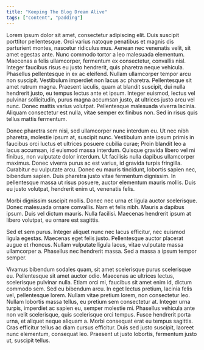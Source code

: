 ```yaml
---
title: "Keeping The Blog Dream Alive"
tags: ["content", "padding"]
---
```


Lorem ipsum dolor sit amet, consectetur adipiscing elit. Duis suscipit porttitor pellentesque. Orci varius natoque penatibus et magnis dis parturient montes, nascetur ridiculus mus. Aenean nec venenatis velit, sit amet egestas ante. Nunc commodo tortor a leo malesuada elementum. Maecenas a felis ullamcorper, fermentum ex consectetur, convallis nisl. Integer faucibus risus eu justo hendrerit, quis pharetra neque vehicula. Phasellus pellentesque in ex ac eleifend. Nullam ullamcorper tempor arcu non suscipit. Vestibulum imperdiet non lacus ac pharetra. Pellentesque sit amet rutrum magna. Praesent iaculis, quam at blandit suscipit, dui nulla hendrerit justo, eu tempus lectus ante et ipsum. Integer euismod, lectus vel pulvinar sollicitudin, purus magna accumsan justo, at ultrices justo arcu vel nunc. Donec mattis varius volutpat. Pellentesque malesuada viverra lacinia. Aliquam consectetur est nulla, vitae semper ex finibus non. Sed in risus quis tellus mattis fermentum.

<!-- excerpt -->

Donec pharetra sem nisi, sed ullamcorper nunc interdum eu. Ut nec nibh pharetra, molestie ipsum at, suscipit nunc. Vestibulum ante ipsum primis in faucibus orci luctus et ultrices posuere cubilia curae; Proin blandit leo a lacus accumsan, id euismod massa interdum. Quisque gravida libero vel mi finibus, non vulputate dolor interdum. Ut facilisis nulla dapibus ullamcorper maximus. Donec viverra purus ac est varius, id gravida turpis fringilla. Curabitur eu vulputate arcu. Donec eu mauris tincidunt, lobortis sapien nec, bibendum sapien. Duis pharetra justo vitae fermentum dignissim. In pellentesque massa ut risus posuere, auctor elementum mauris mollis. Duis eu justo volutpat, hendrerit enim ut, venenatis felis.

Morbi dignissim suscipit mollis. Donec nec urna et ligula auctor scelerisque. Donec malesuada ornare convallis. Nam et felis nibh. Mauris a dapibus ipsum. Duis vel dictum mauris. Nulla facilisi. Maecenas hendrerit ipsum at libero volutpat, eu ornare est sagittis.

Sed et sem purus. Integer aliquet nunc nec lacus efficitur, nec euismod ligula egestas. Maecenas eget felis justo. Pellentesque auctor placerat augue et rhoncus. Nullam vulputate ligula lacus, vitae vulputate massa ullamcorper a. Phasellus nec hendrerit massa. Sed a massa a ipsum tempor semper.

Vivamus bibendum sodales quam, sit amet scelerisque purus scelerisque eu. Pellentesque sit amet auctor odio. Maecenas ac ultrices lectus, scelerisque pulvinar nulla. Etiam orci mi, faucibus sit amet enim id, dictum commodo sem. Sed eu bibendum arcu. In eget lectus pretium, lacinia felis vel, pellentesque lorem. Nullam vitae pretium lorem, non consectetur leo. Nullam lobortis massa tellus, eu pretium sem consectetur at. Integer urna turpis, imperdiet ac sapien eu, semper molestie mi. Phasellus vehicula ante non velit scelerisque, quis scelerisque orci tempus. Fusce hendrerit porta urna, et aliquet neque aliquam a. Morbi consequat erat eu tempus sagittis. Cras efficitur tellus ac diam cursus efficitur. Duis sed justo suscipit, laoreet nunc elementum, consequat leo. Praesent ut justo lobortis, fermentum justo ut, suscipit tellus.
